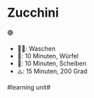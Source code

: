 # Zucchini
🟢
- 👨‍🍳: Waschen
- 🍵: 10 Minuten, Würfel
- 🍳: 10 Minuten, Scheiben
- ♨️: 15 Minuten, 200 Grad


#learning unit#